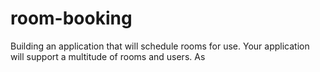 # room-booking
Building an application that will schedule rooms for use. Your application will support a multitude of rooms and users. As

